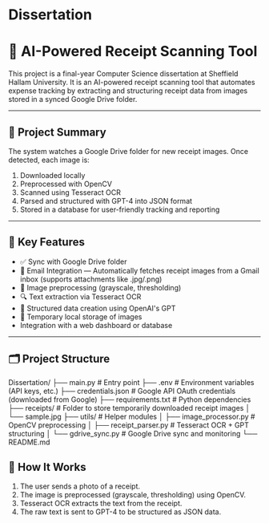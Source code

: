 # Dissertation
# 🧾 AI-Powered Receipt Scanning Tool

This project is a final-year Computer Science dissertation at Sheffield Hallam University. It is an AI-powered receipt scanning tool that automates expense tracking by extracting and structuring receipt data from images stored in a synced Google Drive folder.

---

## 📌 Project Summary

The system watches a Google Drive folder for new receipt images. Once detected, each image is:
1. Downloaded locally
2. Preprocessed with OpenCV
3. Scanned using Tesseract OCR
4. Parsed and structured with GPT-4 into JSON format
5. Stored in a database for user-friendly tracking and reporting

---

## 🔧 Key Features

- ✅ Sync with Google Drive folder
- 📨 Email Integration — Automatically fetches receipt images from a Gmail inbox (supports attachments like .jpg/.png)
- 📸 Image preprocessing (grayscale, thresholding)
- 🔍 Text extraction via Tesseract OCR
- 🤖 Structured data creation using OpenAI's GPT
- 💾 Temporary local storage of images
- Integration with a web dashboard or database

---

## 🗂️ Project Structure

Dissertation/
├── main.py                          # Entry point
├── .env                             # Environment variables (API keys, etc.)
├── credentials.json                 # Google API OAuth credentials (downloaded from Google)
├── requirements.txt                 # Python dependencies
├── receipts/                        # Folder to store temporarily downloaded receipt images
│   └── sample.jpg
├── utils/                           # Helper modules
│   ├── image_processor.py          # OpenCV preprocessing
│   ├── receipt_parser.py           # Tesseract OCR + GPT structuring
│   └── gdrive_sync.py              # Google Drive sync and monitoring
└── README.md

## 🚀 How It Works

1. The user sends a photo of a receipt.
2. The image is preprocessed (grayscale, thresholding) using OpenCV.
3. Tesseract OCR extracts the text from the receipt.
4. The raw text is sent to GPT-4 to be structured as JSON data.
